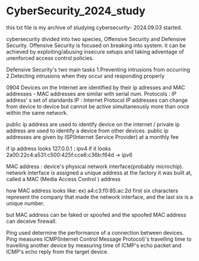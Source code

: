 # CyberSecurity_2024_study
this txt file is my archive of studying cybersecurity- 2024.09.03 started.

cybersecurity divided into two species, Offensive Security and Defensive Security.
Offensive Security is focused on breaking into system. it can be achieved by exploiting/abusing insecure setups and taking adventage of unenforced access control policies.

Defensive Security's two main tasks 
1.Preventing intrusions from occurring
2.Detecting intrusions when they occur and responding properly

0904
Devices on the Internet are identified by their ip adresses and MAC addresses - MAC addresses are similar with serial num.
Protocols : IP address' s set of standards
IP : Internet Protocol
IP addresses can change from device to device but cannot be active simultaneously more than once within the same network.

public ip address are used to identify device on the internet / private ip address are used to identify a device from other devices.
public ip addresses are given by ISP(Internet Service Provider) at a monthly fee

if ip address looks 127.0.0.1 : ipv4
if it looks 2a00:22c4:a531:c500:425f:cce6:c36b:f64d -> ipv6

MAC address : device's physical network interface(probably microchip).
network interface is assigned a unique address at the factory it was built at, called a MAC (Media Access Control ) address

how MAC address looks like:
ex) a4:c3:f0:85:ac:2d
first six characters represent the company that made the network interface, and the last six is a unique number.

but MAC address can be faked or spoofed and the spoofed MAC address can deceive firewall.

Ping used determine the performance of a connection between devices.
Ping measures ICMP(Internet Control Message Protocol)'s travelling time to travelling another device by measuring time of ICMP's echo packet and ICMP's echo reply from the target device.

